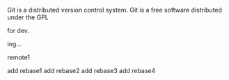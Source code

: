 Git is a distributed version control system.
Git is a free software distributed under the GPL

for dev.

ing...

remote1

add rebase1
add rebase2
add rebase3
add rebase4

